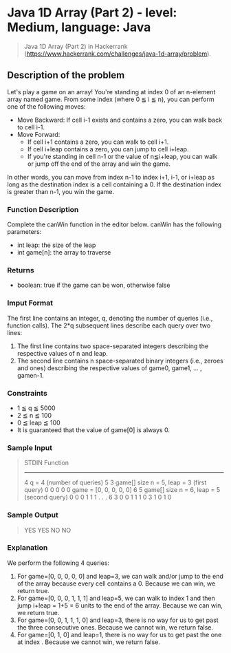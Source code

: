 # Java 1D Array (Part 2) - level: Medium, language: Java
> Java 1D Array (Part 2) in Hackerrank (https://www.hackerrank.com/challenges/java-1d-array/problem).


## Description of the problem
Let's play a game on an array!
You're standing at index 0 of an n-element array named game.
From some index  (where 0 ≦ i ≦ n), you can perform one of the following moves:
* Move Backward: If cell i-1 exists and contains a zero, you can walk back to cell i-1.
* Move Forward:
  * If cell i+1 contains a zero, you can walk to cell i+1.
  * If cell i+leap contains a zero, you can jump to cell i+leap.
  * If you're standing in cell n-1 or the value of n≦i+leap, you can walk or jump off the end of the array and win the game.

In other words, you can move from index n-1 to index i+1, i-1, or i+leap as long as the destination index is a cell containing a 0.
If the destination index is greater than n-1, you win the game.

### Function Description
Complete the canWin function in the editor below.
canWin has the following parameters:
* int leap: the size of the leap
* int game[n]: the array to traverse

### Returns
* boolean: true if the game can be won, otherwise false

### Imput Format
The first line contains an integer, q, denoting the number of queries (i.e., function calls).
The 2*q subsequent lines describe each query over two lines:

1. The first line contains two space-separated integers describing the respective values of n and leap.
2. The second line contains n space-separated binary integers (i.e., zeroes and ones) describing the respective values of game0, game1, … , gamen-1.

### Constraints
* 1 ≦ q ≦ 5000
* 2 ≦ n ≦ 100
* 0 ≦ leap ≦ 100
* It is guaranteed that the value of game[0] is always 0.

### Sample Input
> STDIN           Function
> -----           --------
> 4               q = 4 (number of queries)
> 5 3             game[] size n = 5, leap = 3 (first query)
> 0 0 0 0 0       game = [0, 0, 0, 0, 0]
> 6 5             game[] size n = 6, leap = 5 (second query)
> 0 0 0 1 1 1     . . .
> 6 3
> 0 0 1 1 1 0
> 3 1
> 0 1 0

### Sample Output
> YES
> YES
> NO
> NO

### Explanation
We perform the following 4 queries:
1. For game=[0, 0, 0, 0, 0] and leap=3, we can walk and/or jump to the end of the array because every cell contains a 0.
   Because we can win, we return true.
2. For game=[0, 0, 0, 1, 1, 1] and leap=5, we can walk to index 1 and then jump i+leap = 1+5 = 6 units to the end of the array.
   Because we can win, we return true.
3. For game=[0, 0, 1, 1, 1, 0] and leap=3, there is no way for us to get past the three consecutive ones.
   Because we cannot win, we return false.
4. For game=[0, 1, 0] and leap=1, there is no way for us to get past the one at index .
   Because we cannot win, we return false.